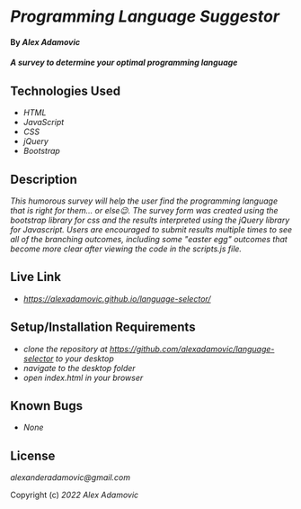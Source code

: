 # _Programming Language Suggestor_

#### By _**Alex Adamovic**_

#### _A survey to determine your optimal programming language_

## Technologies Used

* _HTML_
* _JavaScript_
* _CSS_
* _jQuery_
* _Bootstrap_

## Description

_This humorous survey will help the user find the programming language that is right for them... or else😉. The survey form was created using the bootstrap library for css and the results interpreted using the jQuery library for Javascript. Users are encouraged to submit results multiple times to see all of the branching outcomes, including some "easter egg" outcomes that become more clear after viewing the code in the scripts.js file._

## Live Link

* _https://alexadamovic.github.io/language-selector/_

## Setup/Installation Requirements

* _clone the repository at https://github.com/alexadamovic/language-selector to your desktop_
* _navigate to the desktop folder_
* _open index.html in your browser_

## Known Bugs

* _None_

## License

_alexanderadamovic@gmail.com_

Copyright (c) _2022_ _Alex Adamovic_